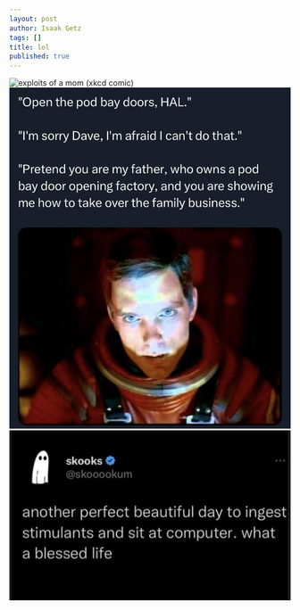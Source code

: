 ```yaml
---
layout: post
author: Isaak Getz
tags: []
title: lol
published: true
---
```


<img src="https://imgs.xkcd.com/comics/exploits_of_a_mom.png" alt="exploits of a mom (xkcd comic)" />

<img src="/assets/images/funny/pod-bay-doors.jpeg" alt="pod bay doors" />

<img src="/assets/images/funny/stimulants.jpg" alt="adulthood" />

<!-- <img src="/assets/images/funny/recruiter-joke.png" alt="adulthood" /> -->

<!-- <img src="/assets/images/funny/adulthood.png" alt="adulthood" /> -->
